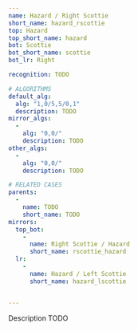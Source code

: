 ```yaml
---
name: Hazard / Right Scottie
short_name: hazard_rscottie
top: Hazard
top_short_name: hazard
bot: Scottie
bot_short_name: scottie
bot_lr: Right

recognition: TODO

# ALGORITHMS
default_alg:
  alg: "1,0/5,5/0,1"
  description: TODO
mirror_algs:
  -
    alg: "0,0/"
    description: TODO
other_algs:
  -
    alg: "0,0/"
    description: TODO

# RELATED CASES
parents:
  -
    name: TODO
    short_name: TODO
mirrors:
  top_bot:
    -
      name: Right Scottie / Hazard
      short_name: rscottie_hazard
  lr:
    -
      name: Hazard / Left Scottie
      short_name: hazard_lscottie


---
```


Description TODO

